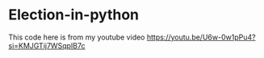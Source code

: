 # Election-in-python
This code here is from my youtube video https://youtu.be/U6w-0w1pPu4?si=KMJGTij7WSqpIB7c  
